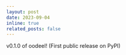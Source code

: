 ```yaml
---
layout: post
date: 2023-09-04
inline: true
related_posts: false
---
```


v0.1.0 of oodeel! (First public release on PyPI)
